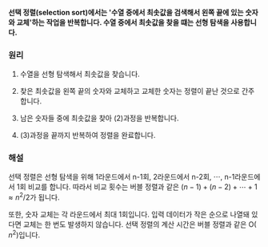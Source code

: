 #### 선택 정렬(selection sort)에서는 '수열 중에서 최솟값을 검색해서 왼쪽 끝에 있는 숫자와 교체'하는 작업을 반복합니다. 수열 중에서 최솟값을 찾을 떄는 선형 탐색을 사용합니다.

### 원리

1. 수열을 선형 탐색해서 최솟값을 찾습니다.

2. 찾은 최솟값을 왼쪽 끝의 숫자와 교체하고 교체한 숫자는 정렬이 끝난 것으로 간주합니다.

3. 남은 숫자들 중에 최솟값을 찾아 (2)과정을 반복합니다.

4. (3)과정을 끝까지 반복하여 정렬을 완료합니다.

### 해설

선택 정렬은 선형 탐색을 위해 1라운드에서 n-1회, 2라운드에서 n-2회, $\cdots$, n-1라운드에서 1회 비교를 합니다. 따라서 비교 횟수는 버블 정렬과 같은 $(n-1)+(n-2)+ \cdots+1 \approx n^2 / 2$가 됩니다.

또한, 숫자 교체는 각 라운드에서 최대 1회입니다. 입력 데이터가 작은 순으로 나열돼 있다면 교체는 한 번도 발생하지 않습니다. 선택 정렬의 계산 시간은 버블 정렬과 같은 O( $n^2$)입니다.
